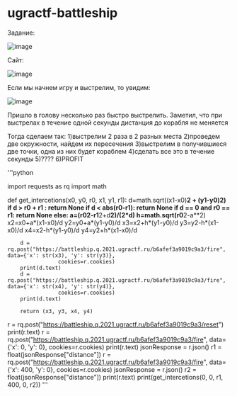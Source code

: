 # ugractf-battleship

Задание:

![image](https://user-images.githubusercontent.com/73061822/109430238-5724e300-7a11-11eb-8c8e-cfb9e8838f51.png)

Сайт:

![image](https://user-images.githubusercontent.com/73061822/109430245-686def80-7a11-11eb-8080-c2a732ad16fb.png)


Если мы начнем игру и выстрелим, то увидим:

![image](https://user-images.githubusercontent.com/73061822/109430273-94897080-7a11-11eb-9c4f-e6c12601db59.png)

Пришло в голову несколько раз быстро выстрелить. Заметил, что при выстрелах в течение одной секунды дистанция до корабля не меняется

Тогда сделаем так:
1)выстрелим 2 раза в 2 разных места
2)проведем две окружности, найдем их пересечения
3)выстрелим в получившиеся две точки, одна из них будет кораблем
4)сделать все это в течение секунды
5)????
6)PROFIT

'''python

import requests as rq
import math

def get_intercetions(x0, y0, r0, x1, y1, r1):
    d=math.sqrt((x1-x0)**2 + (y1-y0)**2)
    if d > r0 + r1 :
        return None
    if d < abs(r0-r1):
        return None
    if d == 0 and r0 == r1:
        return None
    else:
        a=(r0**2-r1**2+d**2)/(2*d)
        h=math.sqrt(r0**2-a**2)
        x2=x0+a*(x1-x0)/d
        y2=y0+a*(y1-y0)/d
        x3=x2+h*(y1-y0)/d
        y3=y2-h*(x1-x0)/d
        x4=x2-h*(y1-y0)/d
        y4=y2+h*(x1-x0)/d

        d = rq.post("https://battleship.q.2021.ugractf.ru/b6afef3a9019c9a3/fire", data={'x': str(x3), 'y': str(y3)},
                    cookies=r.cookies)
        print(d.text)
        d = rq.post("https://battleship.q.2021.ugractf.ru/b6afef3a9019c9a3/fire", data={'x': str(x4), 'y': str(y4)},
                    cookies=r.cookies)
        print(d.text)

        return (x3, y3, x4, y4)

r = rq.post("https://battleship.q.2021.ugractf.ru/b6afef3a9019c9a3/reset")
print(r.text)
r = rq.post("https://battleship.q.2021.ugractf.ru/b6afef3a9019c9a3/fire", data={'x': 0, 'y': 0}, cookies=r.cookies)
print(r.text)
jsonResponse = r.json()
r1 = float(jsonResponse["distance"])
r = rq.post("https://battleship.q.2021.ugractf.ru/b6afef3a9019c9a3/fire", data={'x': 400, 'y': 0}, cookies=r.cookies)
jsonResponse = r.json()
r2 = float(jsonResponse["distance"])
print(r.text)
print(get_intercetions(0, 0, r1, 400, 0, r2))
'''


